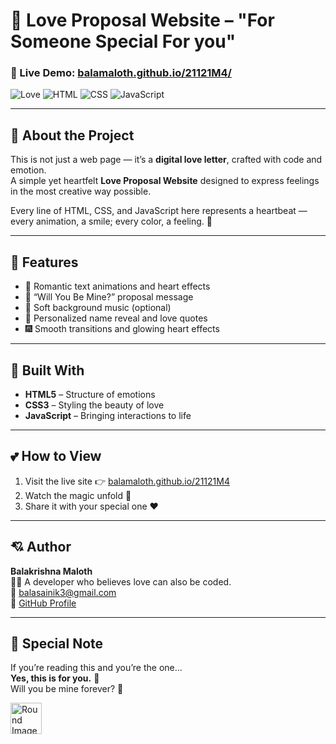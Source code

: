 # 💞 Love Proposal Website – "For Someone Special For you"  

### 💝 Live Demo: [balamaloth.github.io/21121M4/](https://balamaloth.github.io/21121M4/)  

![Love](https://img.shields.io/badge/💖-Made%20With%20Love-pink?style=for-the-badge)
![HTML](https://img.shields.io/badge/HTML-5-orange?style=for-the-badge&logo=html5)
![CSS](https://img.shields.io/badge/CSS-3-blue?style=for-the-badge&logo=css3)
![JavaScript](https://img.shields.io/badge/JS-ES6-yellow?style=for-the-badge&logo=javascript)

---

## 💌 About the Project
This is not just a web page — it’s a **digital love letter**, crafted with code and emotion.  
A simple yet heartfelt **Love Proposal Website** designed to express feelings in the most creative way possible.  

Every line of HTML, CSS, and JavaScript here represents a heartbeat —  
every animation, a smile; every color, a feeling. 💫  

---

## 🌹 Features  
- 💬 Romantic text animations and heart effects  
- 💖 “Will You Be Mine?” proposal message  
- 🌈 Soft background music (optional)  
- 💌 Personalized name reveal and love quotes  
- 🎆 Smooth transitions and glowing heart effects  

---

## 🧠 Built With  
- **HTML5** – Structure of emotions  
- **CSS3** – Styling the beauty of love  
- **JavaScript** – Bringing interactions to life  

---

## 💕 How to View  
1. Visit the live site 👉 [balamaloth.github.io/21121M4](https://balamaloth.github.io/21121M4/)  
2. Watch the magic unfold 💫  
3. Share it with your special one ❤️  

---

## 💘 Author  
**Balakrishna Maloth**  
🧑‍💻 A developer who believes love can also be coded.  
📧 [balasainik3@gmail.com](mailto:balasainik3@gmail.com)  
🔗 [GitHub Profile](https://github.com/Balamaloth)

---



## 🌺 Special Note  
If you’re reading this and you’re the one…  
**Yes, this is for you.** 💞  
Will you be mine forever? 🌹  

<img src="https://github.com/user-attachments/assets/70cb561c-5338-427d-b39a-ea5612d0eb45" alt="Round Image" class="round-image" width="50">




